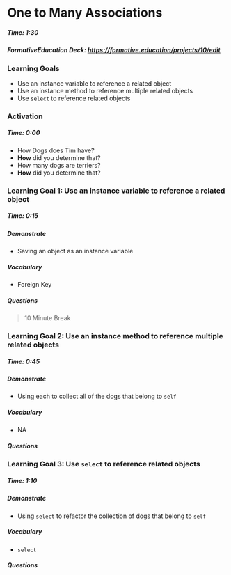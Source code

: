 # One to Many Associations

##### Time: 1:30

##### FormativeEducation Deck: <https://formative.education/projects/10/edit>



### Learning Goals

* Use an instance variable to reference a related object
* Use an instance method to reference multiple related objects
* Use `select` to reference related objects



### Activation

##### Time: 0:00
* How Dogs does Tim have?
* **How** did you determine that?
* How many dogs are terriers?
* **How** did you determine that?



### Learning Goal 1: Use an instance variable to reference a related object

##### Time: 0:15

##### Demonstrate
* Saving an object as an instance variable

##### Vocabulary
* Foreign Key


##### Questions 



> 10 Minute Break



### Learning Goal 2: Use an instance method to reference multiple related objects

##### Time: 0:45

##### Demonstrate

- Using each to collect all of the dogs that belong to `self`

##### Vocabulary

- NA

##### Questions 



### Learning Goal 3: Use `select` to reference related objects

##### Time: 1:10

##### Demonstrate

- Using `select` to refactor the collection of dogs that  belong to `self`

##### Vocabulary

- `select`

##### Questions 




